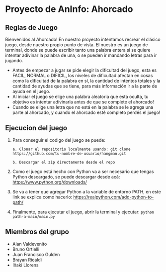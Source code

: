 # Proyecto de AnInfo: Ahorcado

## Reglas de Juego

Bienvenidos al Ahorcado! En nuestro proyecto intentamos recrear el clásico juego, desde nuestro propio punto de vista. El nuestro es un juego de terminal, donde se puede escribir tanto una palabra entera si se quiere intentar adivinar la palabra de una, o se pueden ir mandando letras para ir jugando. 

- Antes de empezar a jugar se pide elegir la dificultad del juego, esta es FACIL, NORMAL o DIFICIL, los niveles de dificultad afectan en cosas como la dificultad de la palabra en sí, la cantidad de intentos totales y la cantidad de ayudas que se tiene, para más información ir a la parte de ayuda en el juego.
- Al iniciar el juego se elige una palabra aleatoria que está oculta, tu objetivo es intentar adivinarla antes de que se complete el ahorcado!
- Cuando se elige una letra que no está en la palabra se le agrega una parte al ahorcado, y cuando el ahorcado esté completo perdés el juego!
  
## Ejecucion del juego

1. Para conseguir el codigo del juego se puede:

       a. Clonar el repositorio localmente usando: git clone https://github.com/tu-nombre-de-usuario/hangman.git

       b. Descargar el zip directamente desde el repo

2. Como el juego está hecho con Python va a ser necesario que tengas Python descargado, se puede descargar desde acá: https://www.python.org/downloads/
3. Se va a tener que agregar Python a la variable de entorno PATH, en este link se explica como hacerlo: https://realpython.com/add-python-to-path/
4. Finalmente, para ejecutar el juego, abrir la terminal y ejecutar: `python path-a-main/main.py`

## Miembros del grupo
- Alan Valdevenito
- Bruno Ortielli
- Juan Francisco Gulden
- Brayan Ricaldi
- Iñaki Llorens
